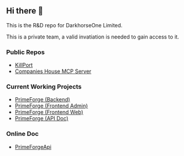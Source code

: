 ## Hi there 👋

This is the R&D repo for DarkhorseOne Limited.

This is a private team, a valid invatiation is needed to gain access to it.

### Public Repos
- [KillPort](https://github.com/DarkhorseOne/kill-port)
- [Companies House MCP Server](https://github.com/DarkhorseOne/companies-house-node)
  
### Current Working Projects
- [PrimeForge (Backend)](https://github.com/DarkhorseOne/PrimeForge)
- [PrimeForge (Frontend Admin)](https://github.com/DarkhorseOne/PrimeForgeAdmin)
- [PrimeForge (Frontend Web)](https://github.com/DarkhorseOne/PrimeForgeWeb)
- [PrimeForge (API Doc)](https://github.com/DarkhorseOne/PrimeForgeApiPortal)

### Online Doc
- [PrimeForgeApi](https://darkhorseone.github.io/PrimeForgeApiPortal/) 

<!--

**Here are some ideas to get you started:**

🙋‍♀️ A short introduction - what is your organization all about?
🌈 Contribution guidelines - how can the community get involved?
👩‍💻 Useful resources - where can the community find your docs? Is there anything else the community should know?
🍿 Fun facts - what does your team eat for breakfast?
🧙 Remember, you can do mighty things with the power of [Markdown](https://docs.github.com/github/writing-on-github/getting-started-with-writing-and-formatting-on-github/basic-writing-and-formatting-syntax)
-->
